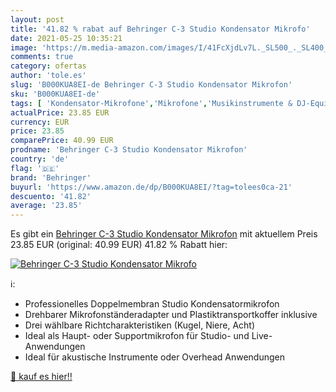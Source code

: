 ```yaml
---
layout: post
title: '41.82 % rabat auf Behringer C-3 Studio Kondensator Mikrofo'
date: 2021-05-25 10:35:21
image: 'https://m.media-amazon.com/images/I/41FcXjdLv7L._SL500_._SL400_.jpg'
comments: true
category: ofertas
author: 'tole.es'
slug: 'B000KUA8EI-de Behringer C-3 Studio Kondensator Mikrofon'
sku: 'B000KUA8EI-de'
tags: [ 'Kondensator-Mikrofone','Mikrofone','Musikinstrumente & DJ-Equipment','Musikinstrumente & Equipment','behringer', ]
actualPrice: 23.85 EUR
currency: EUR
price: 23.85
comparePrice: 40.99 EUR
prodname: 'Behringer C-3 Studio Kondensator Mikrofon'
country: 'de'
flag: '🇩🇪'
brand: 'Behringer'
buyurl: 'https://www.amazon.de/dp/B000KUA8EI/?tag=tolees0ca-21'
descuento: '41.82'
average: '23.85'
---
```


Es gibt ein [Behringer C-3 Studio Kondensator Mikrofon](https://www.amazon.de/dp/B000KUA8EI/?tag=tolees0ca-21) mit aktuellem Preis 23.85 EUR (original: 40.99 EUR) 41.82 % Rabatt hier:

[![Behringer C-3 Studio Kondensator Mikrofo](https://m.media-amazon.com/images/I/41FcXjdLv7L._SL500_._SL400_.jpg)](https://www.amazon.de/dp/B000KUA8EI/?tag=tolees0ca-21)

ℹ️:

- Professionelles Doppelmembran Studio Kondensatormikrofon
- Drehbarer Mikrofonständeradapter und Plastiktransportkoffer inklusive
- Drei wählbare Richtcharakteristiken (Kugel, Niere, Acht)
- Ideal als Haupt- oder Supportmikrofon für Studio- und Live-Anwendungen
- Ideal für akustische Instrumente oder Overhead Anwendungen

[🛒 kauf es hier!!](https://www.amazon.de/dp/B000KUA8EI/?tag=tolees0ca-21)
